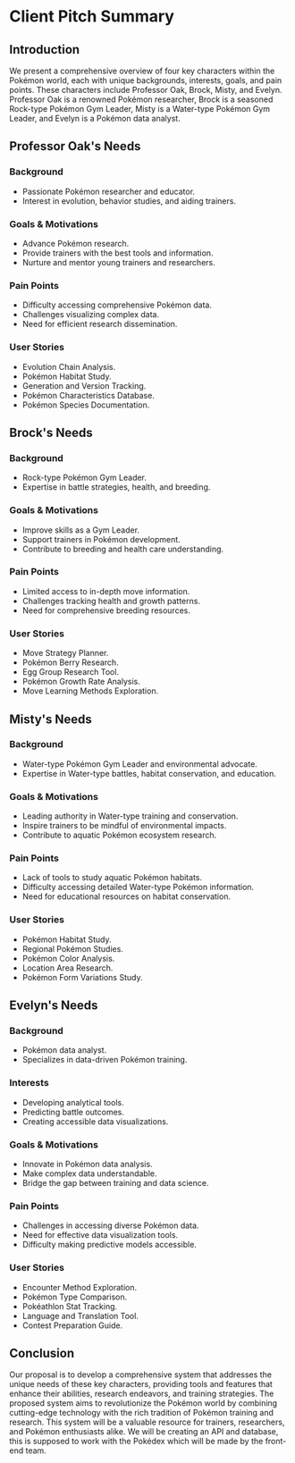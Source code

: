 # Client Pitch Summary

## Introduction
We present a comprehensive overview of four key characters within the Pokémon world, each with unique backgrounds, interests, goals, and pain points. These characters include Professor Oak, Brock, Misty, and Evelyn. Professor Oak is a renowned Pokémon researcher, Brock is a seasoned Rock-type Pokémon Gym Leader, Misty is a Water-type Pokémon Gym Leader, and Evelyn is a Pokémon data analyst.

## Professor Oak's Needs

### Background
- Passionate Pokémon researcher and educator.
- Interest in evolution, behavior studies, and aiding trainers.

### Goals & Motivations
- Advance Pokémon research.
- Provide trainers with the best tools and information.
- Nurture and mentor young trainers and researchers.

### Pain Points
- Difficulty accessing comprehensive Pokémon data.
- Challenges visualizing complex data.
- Need for efficient research dissemination.

### User Stories
- Evolution Chain Analysis.
- Pokémon Habitat Study.
- Generation and Version Tracking.
- Pokémon Characteristics Database.
- Pokémon Species Documentation.


## Brock's Needs

### Background
- Rock-type Pokémon Gym Leader.
- Expertise in battle strategies, health, and breeding.

### Goals & Motivations
- Improve skills as a Gym Leader.
- Support trainers in Pokémon development.
- Contribute to breeding and health care understanding.

### Pain Points
- Limited access to in-depth move information.
- Challenges tracking health and growth patterns.
- Need for comprehensive breeding resources.

### User Stories
- Move Strategy Planner.
- Pokémon Berry Research.
- Egg Group Research Tool.
- Pokémon Growth Rate Analysis.
- Move Learning Methods Exploration.

## Misty's Needs

### Background
- Water-type Pokémon Gym Leader and environmental advocate.
- Expertise in Water-type battles, habitat conservation, and education.

### Goals & Motivations
- Leading authority in Water-type training and conservation.
- Inspire trainers to be mindful of environmental impacts.
- Contribute to aquatic Pokémon ecosystem research.

### Pain Points
- Lack of tools to study aquatic Pokémon habitats.
- Difficulty accessing detailed Water-type Pokémon information.
- Need for educational resources on habitat conservation.

### User Stories
- Pokémon Habitat Study.
- Regional Pokémon Studies.
- Pokémon Color Analysis.
- Location Area Research.
- Pokémon Form Variations Study.

## Evelyn's Needs

### Background
- Pokémon data analyst.
- Specializes in data-driven Pokémon training.

### Interests
- Developing analytical tools.
- Predicting battle outcomes.
- Creating accessible data visualizations.

### Goals & Motivations
- Innovate in Pokémon data analysis.
- Make complex data understandable.
- Bridge the gap between training and data science.

### Pain Points
- Challenges in accessing diverse Pokémon data.
- Need for effective data visualization tools.
- Difficulty making predictive models accessible.

### User Stories
- Encounter Method Exploration.
- Pokémon Type Comparison.
- Pokéathlon Stat Tracking.
- Language and Translation Tool.
- Contest Preparation Guide.

## Conclusion
Our proposal is to develop a comprehensive system that addresses the unique needs of these key characters, providing tools and features that enhance their abilities, research endeavors, and training strategies. The proposed system aims to revolutionize the Pokémon world by combining cutting-edge technology with the rich tradition of Pokémon training and research. This system will be a valuable resource for trainers, researchers, and Pokémon enthusiasts alike. We will be creating an API and database, this is supposed to work with the Pokédex which will be made by the front-end team.